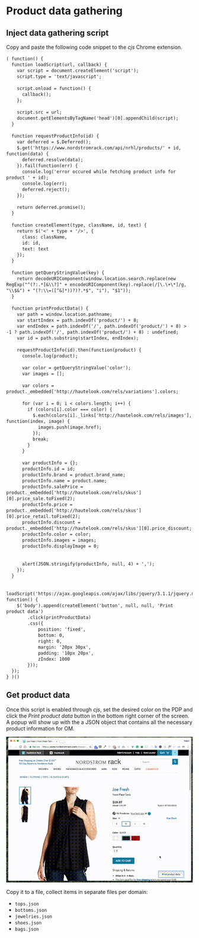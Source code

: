 # Product data gathering

## Inject data gathering script
Copy and paste the following code snippet to the *cjs* Chrome extension.

	( function() {
	  function loadScript(url, callback) {
	    var script = document.createElement('script');
	    script.type = 'text/javascript';

	    script.onload = function() {
	      callback();
	    };

	    script.src = url;
	    document.getElementsByTagName('head')[0].appendChild(script);
	  }

	  function requestProductInfo(id) {
	    var deferred = $.Deferred();
	    $.get('https://www.nordstromrack.com/api/nrhl/products/' + id, function(data) {
	      deferred.resolve(data);
	    }).fail(function(err) {
	      console.log('error occured while fetching product info for product ' + id);
	      console.log(err);
	      deferred.reject();
	    });

	    return deferred.promise();
	  }

	  function createElement(type, className, id, text) {
	    return $('<' + type + '/>', {
	      class: className,
	      id: id,
	      text: text
	    });
	  }

	  function getQueryStringValue(key) {
	    return decodeURIComponent(window.location.search.replace(new RegExp("^(?:.*[&\\?]" + encodeURIComponent(key).replace(/[\.\+\*]/g, "\\$&") + "(?:\\=([^&]*))?)?.*$", "i"), "$1"));
	  }

	  function printProductData() {
	    var path = window.location.pathname;
	    var startIndex = path.indexOf('product/') + 8;
	    var endIndex = path.indexOf('/', path.indexOf('product/') + 8) > -1 ? path.indexOf('/', path.indexOf('product/') + 8) : undefined;
	    var id = path.substring(startIndex, endIndex);

	    requestProductInfo(id).then(function(product) {
	      console.log(product);

	      var color = getQueryStringValue('color');
	      var images = [];

	      var colors = product._embedded['http://hautelook.com/rels/variations'].colors;

	      for (var i = 0; i < colors.length; i++) {
	        if (colors[i].color === color) {
	          $.each(colors[i]._links['http://hautelook.com/rels/images'], function(index, image) {
	            images.push(image.href);
	          });
	          break;
	        }
	      }

	      var productInfo = {};
	      productInfo.id = id;
	      productInfo.brand = product.brand_name;
	      productInfo.name = product.name;
	      productInfo.salePrice = product._embedded['http://hautelook.com/rels/skus'][0].price_sale.toFixed(2);
	      productInfo.price = product._embedded['http://hautelook.com/rels/skus'][0].price_retail.toFixed(2);
	      productInfo.discount = product._embedded['http://hautelook.com/rels/skus'][0].price_discount;
	      productInfo.color = color;
	      productInfo.images = images;
	      productInfo.displayImage = 0;


	      alert(JSON.stringify(productInfo, null, 4) + ',');
	    });
	  }

	  loadScript('https://ajax.googleapis.com/ajax/libs/jquery/3.1.1/jquery.min.js', function() {
	  	$('body').append(createElement('button', null, null, 'Print product data')
	  		.click(printProductData)
	  		.css({
	  			position: 'fixed',
	  			bottom: 0,
	  			right: 0,
	  			margin: '20px 30px',
	  			padding: '10px 20px',
	  			zIndex: 1000
	  		}));
	  });
	} )()


## Get product data

Once this script is enabled through *cjs*, set the desired color on the PDP and click the *Print product data* button in the bottom right corner of the screen. A popup will show up with the a JSON object that contains all the necessary product information for OM.

![Product data](img/product-data.gif)

Copy it to a file, collect items in separate files per domain:

* `tops.json`
* `bottoms.json`
* `jewelries.json`
* `shoes.json`
* `bags.json`
